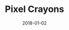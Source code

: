---
layout: site
title: "Pixel Crayons"
date: 2018-01-02
categories: [community]
version: 1.0.7
major: 1
minor: 0
patch: 7
slug: pixelcrayons
link: https://www.pixelcrayons.com/
permalink: /sites/:slug
---